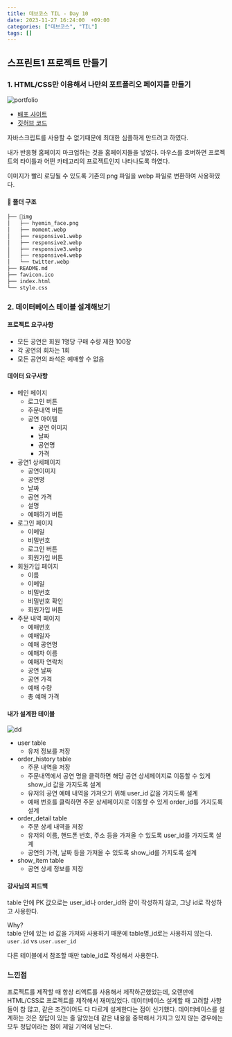 ```yaml
---
title: 데브코스 TIL - Day 10
date: 2023-11-27 16:24:00  +09:00
categories: ["데브코스", "TIL"]
tags: []
---
```


## 스프린트1 프로젝트 만들기

### 1. HTML/CSS만 이용해서 나만의 포트폴리오 페이지를 만들기

![portfolio](https://github.com/hyemin12/react-vite-shop-app/assets/66300732/dba6c3ea-27c8-47f1-992b-dc6b6033d7c3)

- [배포 사이트](https://hyemin12.github.io/programmers_project_portfolio/)
- [깃허브 코드](https://github.com/hyemin12/programmers_project_portfolio)

자바스크립트를 사용할 수 없기때문에 최대한 심플하게 만드려고 하였다.

내가 반응형 홈페이지 마크업하는 것을 홈페이지들을 넣었다. 마우스를 호버하면 프로젝트의 타이틀과 어떤 카테고리의 프로젝트인지 나타나도록 하였다.

이미지가 빨리 로딩될 수 있도록 기존의 png 파일을 webp 파일로 변환하여 사용하였다.

#### 📂 폴더 구조

```bash
├── 📁img
│   ├── hyemin_face.png
│   ├── moment.webp
│   ├── responsive1.webp
│   ├── responsive2.webp
│   ├── responsive3.webp
│   ├── responsive4.webp
│   └── twitter.webp
├── README.md
├── favicon.ico
├── index.html
└── style.css
```

### 2. 데이터베이스 테이블 설계해보기

#### 프로젝트 요구사항

- 모든 공연은 회원 1명당 구매 수량 제한 100장
- 각 공연의 회차는 1회
- 모든 공연의 좌석은 예매할 수 없음

#### 데이터 요구사항

- 메인 페이지
  - 로그인 버튼
  - 주문내역 버튼
  - 공연 아이템
    - 공연 이미지
    - 날짜
    - 공연명
    - 가격
- 공연1 상세페이지
  - 공연이미지
  - 공연명
  - 날짜
  - 공연 가격
  - 설명
  - 예매하기 버튼
- 로그인 페이지
  - 이메일
  - 비밀번호
  - 로그인 버튼
  - 회원가입 버튼
- 회원가입 페이지
  - 이름
  - 이메일
  - 비밀번호
  - 비밀번호 확인
  - 회원가입 버튼
- 주문 내역 페이지
  - 예매번호
  - 예매일자
  - 예매 공연명
  - 예매자 이름
  - 예매자 연락처
  - 공연 날짜
  - 공연 가격
  - 예매 수량
  - 총 예매 가격

#### 내가 설계한 테이블

![dd](https://github.com/hyemin12/react-vite-shop-app/assets/66300732/78f5c6be-29fa-42da-a5c0-80cc703a05e9)

- user table
  - 유저 정보를 저장
- order_history table
  - 주문 내역을 저장
  - 주문내역에서 공연 명을 클릭하면 해당 공연 상세페이지로 이동할 수 있게 show_id 값을 가지도록 설계
  - 유저의 공연 예매 내역을 가져오기 위해 user_id 값을 가지도록 설계
  - 예매 번호를 클릭하면 주문 상세페이지로 이동할 수 있게 order_id를 가지도록 설계
- order_detail table
  - 주문 상세 내역을 저장
  - 유저의 이름, 핸드폰 번호, 주소 등을 가져올 수 있도록 user_id를 가지도록 설계
  - 공연의 가격, 날짜 등을 가져올 수 있도록 show_id를 가지도록 설계
- show_item table
  - 공연 상세 정보를 저장

#### 강사님의 피드백

table 안에 PK 값으로는 user_id나 order_id와 같이 작성하지 않고, 그냥 id로 작성하고 사용한다.

Why?  
 table 안에 있는 id 값을 가져와 사용하기 때문에 table명\_id로는 사용하지 않는다.  
`user.id` vs `user.user_id`

다른 테이블에서 참조할 때만 table_id로 작성해서 사용한다.

### 느낀점

프로젝트를 제작할 때 항상 리액트를 사용해서 제작하곤했었는데, 오랜만에 HTML/CSS로 프로젝트를 제작해서 재미있었다. 데이터베이스 설계할 때 고려할 사항들이 참 많고, 같은 조건이어도 다 다르게 설계한다는 점이 신기했다. 데이터베이스를 설계하는 것은 정답이 있는 줄 알았는데 같은 내용을 중복해서 가지고 있지 않는 경우에는 모두 정답이라는 점이 제일 기억에 남는다.
